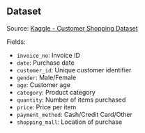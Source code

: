 ## Dataset
Source: [Kaggle - Customer Shopping Dataset](https://www.kaggle.com/datasets/mehmettahiraslan/customer-shopping-dataset)

Fields:
- `invoice_no`: Invoice ID
- `date`: Purchase date
- `customer_id`: Unique customer identifier
- `gender`: Male/Female
- `age`: Customer age
- `category`: Product category
- `quantity`: Number of items purchased
- `price`: Price per item
- `payment_method`: Cash/Credit Card/Other
- `shopping_mall`: Location of purchase
